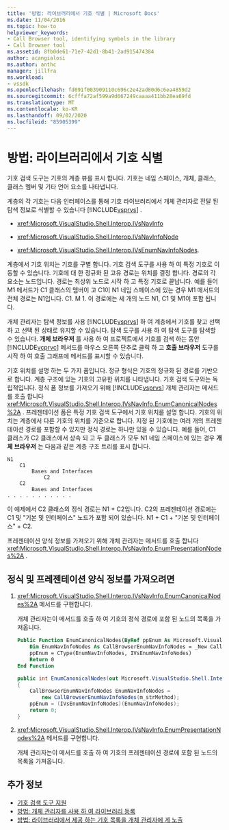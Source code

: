 ```yaml
---
title: '방법: 라이브러리에서 기호 식별 | Microsoft Docs'
ms.date: 11/04/2016
ms.topic: how-to
helpviewer_keywords:
- Call Browser tool, identifying symbols in the library
- Call Browser tool
ms.assetid: 8fb0de61-71e7-42d1-8b41-2ad915474384
author: acangialosi
ms.author: anthc
manager: jillfra
ms.workload:
- vssdk
ms.openlocfilehash: fd091f003909110c696c2e42ad80d6c6ea4859d2
ms.sourcegitcommit: 6cfffa72af599a9d667249caaaa411bb28ea69fd
ms.translationtype: MT
ms.contentlocale: ko-KR
ms.lasthandoff: 09/02/2020
ms.locfileid: "85905399"
---
```

# <a name="how-to-identify-symbols-in-a-library"></a>방법: 라이브러리에서 기호 식별
기호 검색 도구는 기호의 계층 뷰를 표시 합니다. 기호는 네임 스페이스, 개체, 클래스, 클래스 멤버 및 기타 언어 요소를 나타냅니다.

 계층의 각 기호는 다음 인터페이스를 통해 기호 라이브러리에서 개체 관리자로 전달 된 탐색 정보로 식별할 수 있습니다 [!INCLUDE[vsprvs](../../code-quality/includes/vsprvs_md.md)] .

- <xref:Microsoft.VisualStudio.Shell.Interop.IVsNavInfo>

- <xref:Microsoft.VisualStudio.Shell.Interop.IVsNavInfoNode>

- <xref:Microsoft.VisualStudio.Shell.Interop.IVsEnumNavInfoNodes>.

 계층에서 기호 위치는 기호를 구별 합니다. 기호 검색 도구를 사용 하 여 특정 기호로 이동할 수 있습니다. 기호에 대 한 정규화 된 고유 경로는 위치를 결정 합니다. 경로의 각 요소는 노드입니다. 경로는 최상위 노드로 시작 하 고 특정 기호로 끝납니다. 예를 들어 M1 메서드가 C1 클래스의 멤버이 고 C1이 N1 네임 스페이스에 있는 경우 M1 메서드의 전체 경로는 N1입니다. C1. M 1. 이 경로에는 세 개의 노드 N1, C1 및 M1이 포함 됩니다.

 개체 관리자는 탐색 정보를 사용 [!INCLUDE[vsprvs](../../code-quality/includes/vsprvs_md.md)] 하 여 계층에서 기호를 찾고 선택 하 고 선택 된 상태로 유지할 수 있습니다. 탐색 도구를 사용 하 여 탐색 도구를 탐색할 수 있습니다. **개체 브라우저** 를 사용 하 여 프로젝트에서 기호를 검색 하는 동안 [!INCLUDE[vcprvc](../../code-quality/includes/vcprvc_md.md)] 메서드를 마우스 오른쪽 단추로 클릭 하 고 **호출 브라우저** 도구를 시작 하 여 호출 그래프에 메서드를 표시할 수 있습니다.

 기호 위치를 설명 하는 두 가지 폼입니다. 정규 형식은 기호의 정규화 된 경로를 기반으로 합니다. 계층 구조에 있는 기호의 고유한 위치를 나타냅니다. 기호 검색 도구와는 독립적입니다. 정식 폼 정보를 가져오기 위해 [!INCLUDE[vsprvs](../../code-quality/includes/vsprvs_md.md)] 개체 관리자는 메서드를 호출 합니다 <xref:Microsoft.VisualStudio.Shell.Interop.IVsNavInfo.EnumCanonicalNodes%2A> . 프레젠테이션 폼은 특정 기호 검색 도구에서 기호 위치를 설명 합니다. 기호의 위치는 계층에서 다른 기호의 위치를 기준으로 합니다. 지정 된 기호에는 여러 개의 프레젠테이션 경로를 포함할 수 있지만 정식 경로는 하나만 있을 수 있습니다. 예를 들어, C1 클래스가 C2 클래스에서 상속 되 고 두 클래스가 모두 N1 네임 스페이스에 있는 경우 **개체 브라우저** 는 다음과 같은 계층 구조 트리를 표시 합니다.

```
N1
    C1
        Bases and Interfaces
            C2
    C2
        Bases and Interfaces
. . . . . . . . . . .

```

 이 예제에서 C2 클래스의 정식 경로는 N1 + C2입니다. C2의 프레젠테이션 경로에는 C1 및 "기본 및 인터페이스" 노드가 포함 되어 있습니다. N1 + C1 + "기본 및 인터페이스" + C2.

 프레젠테이션 양식 정보를 가져오기 위해 개체 관리자는 메서드를 호출 합니다 <xref:Microsoft.VisualStudio.Shell.Interop.IVsNavInfo.EnumPresentationNodes%2A> .

## <a name="to-obtain-canonical-and-presentation-forms-information"></a>정식 및 프레젠테이션 양식 정보를 가져오려면

1. <xref:Microsoft.VisualStudio.Shell.Interop.IVsNavInfo.EnumCanonicalNodes%2A> 메서드를 구현합니다.

     개체 관리자는이 메서드를 호출 하 여 기호의 정식 경로에 포함 된 노드의 목록을 가져옵니다.

    ```vb
    Public Function EnumCanonicalNodes(ByRef ppEnum As Microsoft.VisualStudio.Shell.Interop.IVsEnumNavInfoNodes) As Integer
        Dim EnumNavInfoNodes As CallBrowserEnumNavInfoNodes = _New CallBrowserEnumNavInfoNodes(m_strMethod)
        ppEnum = CType(EnumNavInfoNodes, IVsEnumNavInfoNodes)
        Return 0
    End Function
    ```

    ```csharp
    public int EnumCanonicalNodes(out Microsoft.VisualStudio.Shell.Interop.IVsEnumNavInfoNodes ppEnum)
    {
        CallBrowserEnumNavInfoNodes EnumNavInfoNodes =
            new CallBrowserEnumNavInfoNodes(m_strMethod);
        ppEnum = (IVsEnumNavInfoNodes)(EnumNavInfoNodes);
        return 0;
    }

    ```

2. <xref:Microsoft.VisualStudio.Shell.Interop.IVsNavInfo.EnumPresentationNodes%2A> 메서드를 구현합니다.

     개체 관리자는이 메서드를 호출 하 여 기호의 프레젠테이션 경로에 포함 된 노드의 목록을 가져옵니다.

## <a name="see-also"></a>추가 정보
- [기호 검색 도구 지원](../../extensibility/internals/supporting-symbol-browsing-tools.md)
- [방법: 개체 관리자를 사용 하 여 라이브러리 등록](../../extensibility/internals/how-to-register-a-library-with-the-object-manager.md)
- [방법: 라이브러리에서 제공 하는 기호 목록을 개체 관리자에 게 노출](../../extensibility/internals/how-to-expose-lists-of-symbols-provided-by-the-library-to-the-object-manager.md)
